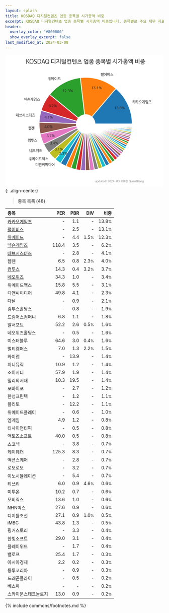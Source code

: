 ```yaml
---
layout: splash
title: KOSDAQ 디지털컨텐츠 업종 종목별 시가총액 비중
excerpt: KOSDAQ 디지털컨텐츠 업종 종목별 시가총액 비중입니다. 종목별로 주요 재무 지표를 함께 표시합니다.
header:
  overlay_color: "#800000"
  show_overlay_excerpt: false
last_modified_at: 2024-03-08
---
```



![KOSDAQ 디지털컨텐츠 업종 종목별 시가총액 비중](/stats/sector/images/kosdaq_업종_디지털컨텐츠_종목.png){: .align-center}


> **종목 목록 (48)**<a id="list"></a>

| **종목** | **PER** | **PBR** | **DIV** | **비중** |
| :------- | ------: | ------: | ------: | -------: |
| [카카오게임즈](/293490/) | - | 1.1 | - | 13.8<small>%</small> |
| [펄어비스](/263750/) | - | 2.5 | - | 13.1<small>%</small> |
| [위메이드](/112040/) | - | 4.4 | 1.5<small>%</small> | 12.3<small>%</small> |
| [넥슨게임즈](/225570/) | 118.4 | 3.5 | - | 6.2<small>%</small> |
| [데브시스터즈](/194480/) | - | 2.8 | - | 4.1<small>%</small> |
| 웹젠 | 6.5 | 0.8 | 2.3<small>%</small> | 4.0<small>%</small> |
| [컴투스](/078340/) | 14.3 | 0.4 | 3.2<small>%</small> | 3.7<small>%</small> |
| [네오위즈](/095660/) | 34.3 | 1.0 | - | 3.4<small>%</small> |
| 위메이드맥스 | 15.8 | 5.5 | - | 3.1<small>%</small> |
| 디앤씨미디어 | 49.8 | 4.1 | - | 2.3<small>%</small> |
| 다날 | - | 0.9 | - | 2.1<small>%</small> |
| 컴투스홀딩스 | - | 0.8 | - | 1.9<small>%</small> |
| 드림어스컴퍼니 | 6.8 | 1.1 | - | 1.8<small>%</small> |
| 알서포트 | 52.2 | 2.6 | 0.5<small>%</small> | 1.6<small>%</small> |
| 네오위즈홀딩스 | - | 0.5 | - | 1.6<small>%</small> |
| 미스터블루 | 64.6 | 3.0 | 0.4<small>%</small> | 1.6<small>%</small> |
| 멀티캠퍼스 | 7.0 | 1.3 | 2.2<small>%</small> | 1.5<small>%</small> |
| 와이랩 | - | 13.9 | - | 1.4<small>%</small> |
| 지니뮤직 | 10.9 | 1.2 | - | 1.4<small>%</small> |
| 조이시티 | 57.9 | 1.9 | - | 1.4<small>%</small> |
| 밀리의서재 | 10.3 | 19.5 | - | 1.4<small>%</small> |
| 포바이포 | - | 2.7 | - | 1.2<small>%</small> |
| 한성크린텍 | - | 1.2 | - | 1.1<small>%</small> |
| 플리토 | - | 12.2 | - | 1.1<small>%</small> |
| 위메이드플레이 | - | 0.6 | - | 1.0<small>%</small> |
| 엠게임 | 4.9 | 1.2 | - | 0.8<small>%</small> |
| 티사이언티픽 | - | 0.5 | - | 0.8<small>%</small> |
| 액토즈소프트 | 40.0 | 0.5 | - | 0.8<small>%</small> |
| 스코넥 | - | 3.8 | - | 0.7<small>%</small> |
| 케이웨더 | 125.3 | 8.3 | - | 0.7<small>%</small> |
| 액션스퀘어 | - | 2.8 | - | 0.7<small>%</small> |
| 로보로보 | - | 3.2 | - | 0.7<small>%</small> |
| 이노시뮬레이션 | - | 5.4 | - | 0.7<small>%</small> |
| 티쓰리 | 6.0 | 0.9 | 4.6<small>%</small> | 0.6<small>%</small> |
| 미투온 | 10.2 | 0.7 | - | 0.6<small>%</small> |
| 모비릭스 | 13.6 | 1.0 | - | 0.6<small>%</small> |
| NHN벅스 | 27.6 | 0.9 | - | 0.6<small>%</small> |
| 디지틀조선 | 27.1 | 0.9 | 1.0<small>%</small> | 0.5<small>%</small> |
| iMBC | 43.8 | 1.3 | - | 0.5<small>%</small> |
| 핑거스토리 | - | 3.3 | - | 0.4<small>%</small> |
| 한빛소프트 | 29.0 | 3.1 | - | 0.4<small>%</small> |
| 플레이위드 | - | 1.7 | - | 0.4<small>%</small> |
| 밸로프 | 25.4 | 1.7 | - | 0.3<small>%</small> |
| 아시아경제 | 2.2 | 0.2 | - | 0.3<small>%</small> |
| 룽투코리아 | - | 0.9 | - | 0.3<small>%</small> |
| 드래곤플라이 | - | 0.5 | - | 0.2<small>%</small> |
| 베스파 | - | - | - | 0.2<small>%</small> |
| 스카이문스테크놀로지 | 13.0 | 0.9 | - | 0.2<small>%</small> |

{% include commons/footnotes.md %}